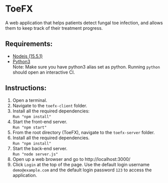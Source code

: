 # ToeFX
A web application that helps patients detect fungal toe infection, and allows them to keep track of their treatment progress.

## Requirements:
* [Nodejs (15.5.1)](https://nodejs.org/en/)
* [Python3](https://www.python.org/downloads/)<br>
Note: Make sure you have python3 alias set as python. Running ```python``` should open an interactive CI.

## Instructions:
1. Open a terminal.
2. Navigate to the ```toefx-client``` folder.
3. Install all the required dependencies:<br>
``` Run "npm install" ```
4. Start the front-end server.<br>
``` Run "npm start" ```
5. From the root directory (ToeFX), navigate to the ```toefx-server``` folder.
6. Install all the required dependencies.<br>
```Run "npm install"```
7. Start the back-end server.<br>
```Run "node server.js"```
8. Open up a web browser and go to http://localhost:3000/
9. Click ``Login`` at the top of the page. Use the default login username ```demo@example.com``` and the default login password ```123``` to access the application.
